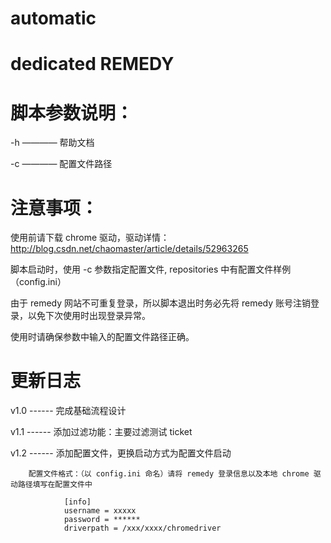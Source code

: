 # automatic
  # dedicated REMEDY


# 脚本参数说明：
  -h ———— 帮助文档
  
  -c ———— 配置文件路径

# 注意事项：
  使用前请下载 chrome 驱动，驱动详情：http://blog.csdn.net/chaomaster/article/details/52963265

  脚本启动时，使用 -c 参数指定配置文件, repositories 中有配置文件样例（config.ini）
  
  由于 remedy 网站不可重复登录，所以脚本退出时务必先将 remedy 账号注销登录，以免下次使用时出现登录异常。

  使用时请确保参数中输入的配置文件路径正确。
  
# 更新日志
  v1.0 ------
        完成基础流程设计
     
  v1.1 ------
        添加过滤功能：主要过滤测试 ticket

  v1.2 ------
        添加配置文件，更换启动方式为配置文件启动
        
        配置文件格式：（以 config.ini 命名）请将 remedy 登录信息以及本地 chrome 驱动路径填写在配置文件中
```
            [info]
            username = xxxxx
            password = ******
            driverpath = /xxx/xxxx/chromedriver
```
